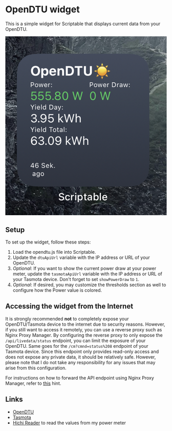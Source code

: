 # OpenDTU widget

This is a simple widget for Scriptable that displays current data from your OpenDTU.

![](screenshot-power-draw.jpg)

## Setup

To set up the widget, follow these steps:

1. Load the opendtu.js file into Scriptable.
2. Update the `dtuApiUrl` variable with the IP address or URL of your OpenDTU.
3. _Optional_: If you want to show the current power draw at your power meter, update the `tasmotaApiUrl` variable with the IP address or URL of your Tasmota device. Don't forget to set `showPowerDraw` to `1`.
4. _Optional_: If desired, you may customize the thresholds section as well to configure how the Power value is colored.

## Accessing the widget from the Internet

It is strongly recommended **not** to completely expose your OpenDTU/Tasmota device to the internet due to security reasons. However, if you still want to access it remotely, you can use a reverse proxy such as Nginx Proxy Manager. By configuring the reverse proxy to only expose the `/api/livedata/status` endpoint, you can limit the exposure of your OpenDTU. Same goes for the `/cm?cmnd=status%208` endpoint of your Tasmota device. Since this endpoint only provides read-only access and does not expose any private data, it should be relatively safe. However, please note that I do not take any responsibility for any issues that may arise from this configuration.

For instructions on how to forward the API endpoint using Nginx Proxy Manager, refer to [this](https://github.com/NginxProxyManager/nginx-proxy-manager/issues/104#issuecomment-490720849) hint.

## Links

- [OpenDTU](https://github.com/tbnobody/OpenDTU)
- [Tasmota](https://tasmota.github.io/docs/)
- [Hichi Reader](https://www.ebay.de/itm/314152997777) to read the values from my power meter
